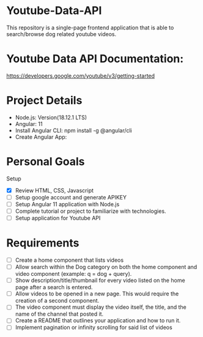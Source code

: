 # Youtube-Data-API
This repository is a single-page frontend application that is able to search/browse dog related youtube videos.

# Youtube Data API Documentation: 
https://developers.google.com/youtube/v3/getting-started

# Project Details
- Node.js: Version(18.12.1 LTS)
- Angular: 11
- Install Angular CLI: npm install -g @angular/cli
- Create Angular App:

# Personal Goals
Setup
- [X] Review HTML, CSS, Javascript
- [ ] Setup google account and generate APIKEY
- [ ] Setup Angular 11 application with Node.js
- [ ] Complete tutorial or project to familiarize with technologies.
- [ ] Setup application for Youtube API

# Requirements
- [ ] Create a home component that lists videos
- [ ] Allow search within the Dog category on both the home component and video component (example: q = dog + query).
- [ ] Show description/title/thumbnail for every video listed on the home page after a search is entered.
- [ ] Allow videos to be opened in a new page. This would require the creation of a second component.
- [ ] The video component must display the video itself, the title, and the name of the channel that posted it.
- [ ] Create a README that outlines your application and how to run it.
- [ ] Implement pagination or infinity scrolling for said list of videos
